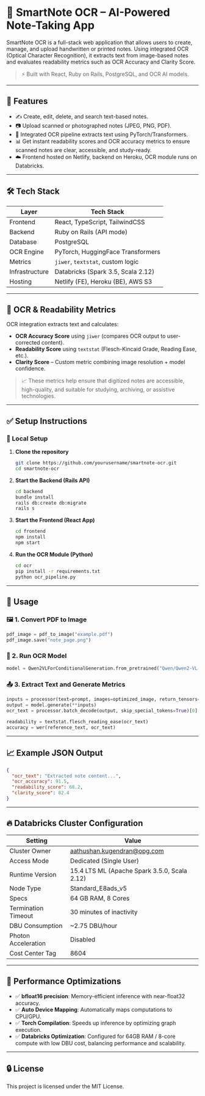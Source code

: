 # 📝 SmartNote OCR – AI-Powered Note-Taking App

SmartNote OCR is a full-stack web application that allows users to create, manage, and upload handwritten or printed notes. Using integrated OCR (Optical Character Recognition), it extracts text from image-based notes and evaluates readability metrics such as OCR Accuracy and Clarity Score.

> ⚡ Built with React, Ruby on Rails, PostgreSQL, and OCR AI models.

---

## 🚀 Features

- ✍️ Create, edit, delete, and search text-based notes.
- 📷 Upload scanned or photographed notes (JPEG, PNG, PDF).
- 🤖 Integrated OCR pipeline extracts text using PyTorch/Transformers.
- 📊 Get instant readability scores and OCR accuracy metrics to ensure scanned notes are clear, accessible, and study-ready.
- ☁️ Frontend hosted on Netlify, backend on Heroku, OCR module runs on Databricks.

---

## 🛠️ Tech Stack

| Layer             | Tech Stack                             |
|------------------|----------------------------------------|
| Frontend          | React, TypeScript, TailwindCSS         |
| Backend           | Ruby on Rails (API mode)               |
| Database          | PostgreSQL                             |
| OCR Engine        | PyTorch, HuggingFace Transformers      |
| Metrics           | `jiwer`, `textstat`, custom logic      |
| Infrastructure    | Databricks (Spark 3.5, Scala 2.12)     |
| Hosting           | Netlify (FE), Heroku (BE), AWS S3      |

---

## 📸 OCR & Readability Metrics

OCR integration extracts text and calculates:

- **OCR Accuracy Score** using `jiwer` (compares OCR output to user-corrected content).
- **Readability Score** using `textstat` (Flesch-Kincaid Grade, Reading Ease, etc.).
- **Clarity Score** – Custom metric combining image resolution + model confidence.

> 📈 These metrics help ensure that digitized notes are accessible, high-quality, and suitable for studying, archiving, or assistive technologies.

---

## ✅ Setup Instructions

### 🧩 Local Setup

1. **Clone the repository**
   ```bash
   git clone https://github.com/yourusername/smartnote-ocr.git
   cd smartnote-ocr
   ```

2. **Start the Backend (Rails API)**
   ```bash
   cd backend
   bundle install
   rails db:create db:migrate
   rails s
   ```

3. **Start the Frontend (React App)**
   ```bash
   cd frontend
   npm install
   npm start
   ```

4. **Run the OCR Module (Python)**
   ```bash
   cd ocr
   pip install -r requirements.txt
   python ocr_pipeline.py
   ```

---

## 🧠 Usage

### 🖼️ 1. Convert PDF to Image
```python
pdf_image = pdf_to_image("example.pdf")
pdf_image.save("note_page.png")
```

### 🧠 2. Run OCR Model
```python
model = Qwen2VLForConditionalGeneration.from_pretrained("Qwen/Qwen2-VL-2B-Instruct", torch_dtype=torch.bfloat16, device_map="auto")
```

### 📤 3. Extract Text and Generate Metrics
```python
inputs = processor(text=prompt, images=optimized_image, return_tensors="pt").to(device)
output = model.generate(**inputs)
ocr_text = processor.batch_decode(output, skip_special_tokens=True)[0]

readability = textstat.flesch_reading_ease(ocr_text)
accuracy = wer(reference_text, ocr_text)
```

---

## 📈 Example JSON Output

```json
{
  "ocr_text": "Extracted note content...",
  "ocr_accuracy": 91.5,
  "readability_score": 68.2,
  "clarity_score": 82.4
}
```

---

## 🔥 Databricks Cluster Configuration

| Setting                | Value                                     |
|------------------------|-------------------------------------------|
| Cluster Owner          | aathushan.kugendran@opg.com               |
| Access Mode            | Dedicated (Single User)                  |
| Runtime Version        | 15.4 LTS ML (Apache Spark 3.5.0, Scala 2.12) |
| Node Type              | Standard_E8ads_v5                         |
| Specs                  | 64 GB RAM, 8 Cores                        |
| Termination Timeout    | 30 minutes of inactivity                  |
| DBU Consumption        | ~2.75 DBU/hour                            |
| Photon Acceleration    | Disabled                                  |
| Cost Center Tag        | 8604                                      |

---

## 🚀 Performance Optimizations

- ✅ **bfloat16 precision**: Memory-efficient inference with near-float32 accuracy.
- ✅ **Auto Device Mapping**: Automatically maps computations to CPU/GPU.
- ✅ **Torch Compilation**: Speeds up inference by optimizing graph execution.
- ✅ **Databricks Optimization**: Configured for 64GB RAM / 8-core compute with low DBU cost, balancing performance and scalability.

---

## 🔒 License

This project is licensed under the MIT License.
